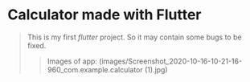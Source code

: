 # Calculator made with Flutter

>This is my first *flutter* project. So it may contain some bugs to be fixed.
>>Images of app:
>>(images/Screenshot_2020-10-16-10-21-16-960_com.example.calculator (1).jpg)
